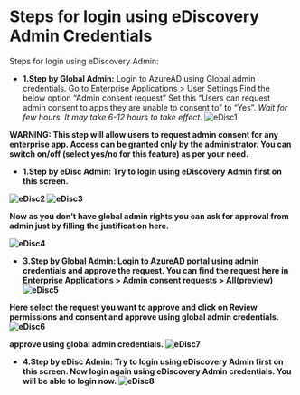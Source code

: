 # Steps for login using eDiscovery Admin Credentials


Steps for login using eDiscovery Admin:

- <b> 1.Step by Global Admin:</b>  Login to AzureAD using Global admin credentials.
Go to Enterprise Applications > User Settings
Find the below option “Admin consent request”
Set this “Users can request admin consent to apps they are unable to consent to” to “Yes”.
_Wait for few hours. It may take 6-12 hours to take effect._
![eDisc1](https://user-images.githubusercontent.com/69503744/150069590-e8479afc-716f-4777-8b86-ac5d7a48c4ff.png)


 

<b>WARNING:<b> This step will allow users to request admin consent for any enterprise app. Access can be granted only by the administrator. You can switch on/off (select yes/no for this feature) as per your need.

- <b> 1.Step by eDisc Admin:</b>  Try to login using eDiscovery Admin first on this screen.
 
 ![eDisc2](https://user-images.githubusercontent.com/69503744/150069646-cb2dd1b1-bdde-44e7-9c42-ad0b48813d52.png)
 ![eDisc3](https://user-images.githubusercontent.com/69503744/150069662-ba8b79dd-5791-470c-b26a-0db8914c6646.png)
 

Now as you don’t have global admin rights you can ask for approval from admin just by filling the justification here.

![eDisc4](https://user-images.githubusercontent.com/69503744/150069722-089cd451-3227-4d2c-9661-68411ba63249.png)



- <b> 3.Step by Global Admin:</b> Login to AzureAD portal using admin credentials and approve the request.
You can find the request here in
Enterprise Applications > Admin consent requests > All(preview) 
 ![eDisc5](https://user-images.githubusercontent.com/69503744/150069759-b1164e77-e334-4020-929a-182b417c766a.png)


 



Here select the request you want to approve and click on Review permissions and consent and approve using global admin credentials.
 ![eDisc6](https://user-images.githubusercontent.com/69503744/150069776-d5dff2fc-4301-45e4-9e7a-bf4b9936cd07.png)



approve using global admin credentials.
 ![eDisc7](https://user-images.githubusercontent.com/69503744/150069788-d49cec26-3795-433f-9c22-1c966dab9a71.png)



- <b> 4.Step by eDisc Admin:</b> Try to login using eDiscovery Admin first on this screen.
Now login again using eDiscovery Admin credentials. You will be able to login now.
 ![eDisc8](https://user-images.githubusercontent.com/69503744/150069802-acb4e4bb-46cd-4bad-a825-825d5df125a3.png)

 


